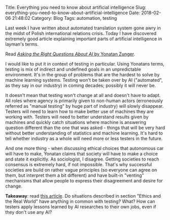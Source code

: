 Title: Everything you need to know about artificial intelligence
Slug: everything-you-need-to-know-about-artificial-intelligence
Date: 2018-02-06 21:48:02
Category: Blog
Tags: automation, testing

Last week I have written about automated translation system gone awry in the midst of Polish international relations crisis. Today I have discovered extremely good article explaining important parts of artificial intelligence in layman's terms.

<!-- more -->

Read [*Asking the Right Questions About AI* by Yonatan Zunger](https://medium.com/@yonatanzunger/asking-the-right-questions-about-ai-7ed2d9820c48).

I would like to put it in context of testing in particular. Using Yonatans terms, testing is mix of indirect and undefined goals in an unpredictable environment. It's in the group of problems that are the hardest to solve by machine learning systems. Testing won't be taken over by AI ("automated", as they say in our industry) in coming decades; possibly it will never be.

It doesn't mean that testing won't change at all and doesn't have to adapt. All roles where agency is primarily given to non-human actors (erroneously referred as "manual testing" by huge part of industry) will slowly disappear. Testers will need to learn how to make better use of machines they are working with. Testers will need to better understand results given by machines and quickly catch situations where machine is answering question different than the one that was asked - things that will be very hard without better understanding of statistics and machine learning. It's hard to tell whether industry as a whole will need more or less testers in the future.

And one more thing - when discussing ethical choices that autonomous car will have to make, Yonatan claims that society will have to make a choice and state it explicitly. As sociologist, I disagree. Getting societies to reach consensus is extremely hard, if not impossible. That's why successful societies are build on rather vague principles (so everyone can agree on them, but interpret them a bit different) and have built-in "venting" mechanisms that allow people to express their disagreement and desire for change.

**Takeaway**: read [this article](https://medium.com/@yonatanzunger/asking-the-right-questions-about-ai-7ed2d9820c48). Do situations described in section "Ethics and the Real World" have anything in common with testing? What? How can testers apply lessons learned by AI researches to their own jobs, even if they don't use any AI?
